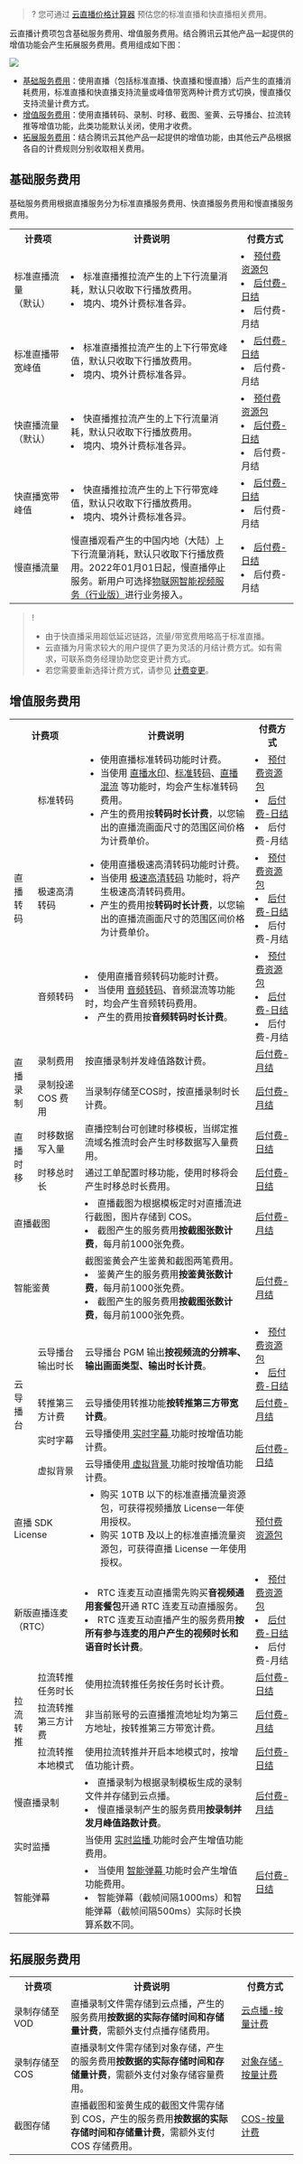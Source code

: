 >? 您可通过 [云直播价格计算器](https://buy.cloud.tencent.com/price/css/calculator) 预估您的标准直播和快直播相关费用。

云直播计费项包含基础服务费用、增值服务费用。结合腾讯云其他产品一起提供的增值功能会产生拓展服务费用。费用组成如下图：

![](https://qcloudimg.tencent-cloud.cn/raw/537e4bfc45313a4c36d8da5dcc59583e.png)


- [基础服务费用](#base)：使用直播（包括标准直播、快直播和慢直播）后产生的直播消耗费用，标准直播和快直播支持流量或峰值带宽两种计费方式切换，慢直播仅支持流量计费方式。
- [增值服务费用](#appreciation)：使用直播转码、录制、时移、截图、鉴黄、云导播台、拉流转推等增值功能，此类功能默认关闭，使用才收费。
- [拓展服务费用](#extensions)：结合腾讯云其他产品一起提供的增值功能，由其他云产品根据各自的计费规则分别收取相关费用。

[](id:base)
## 基础服务费用

基础服务费用根据直播服务分为标准直播服务费用、快直播服务费用和慢直播服务费用。

<table>
<tr><th width="20%">计费项</th><th width="60%">计费说明</th><th>付费方式</th></tr>
<tr>
<td>标准直播流量<br>（默认）</td>
<td>
<li/>标准直播推拉流产生的上下行流量消耗，默认只收取下行播放费用。
<li/>境内、境外计费标准各异。
</td>
<td>
<li><a href="https://cloud.tencent.com/document/product/267/34174#live_pag">预付费资源包</a></li>
<li><a href="https://cloud.tencent.com/document/product/267/34175#flow">后付费-日结</a></li>
<li/>后付费-月结
</td>
</tr><tr>
<td>标准直播带宽峰值</td>
<td>
<li/>标准直播推拉流产生的上下行带宽峰值，默认只收取下行播放费用。
<li/>境内、境外计费标准各异。
</td><td>
<li/><a href="https://cloud.tencent.com/document/product/267/34175#bandwidth">后付费-日结</a>
<li/>后付费-月结
</td>
</tr><tr>
<td>快直播流量<br>（默认）</td>
<td>
<li/>快直播推拉流产生的上下行流量消耗，默认只收取下行播放费用。
<li/>境内、境外计费标准各异。
</td>
<td>
<li/><a href="https://cloud.tencent.com/document/product/267/34174#live_pag">预付费资源包</a>
<li/><a href="https://cloud.tencent.com/document/product/267/39136#flow">后付费-日结</a>
<li/>后付费-月结
</td>
</tr><tr>
<td>快直播宽带峰值</td>
<td>
<li/>快直播推拉流产生的上下行带宽峰值，默认只收取下行播放费用。
<li/>境内、境外计费标准各异。
</td>
<td>
<li/><a href="https://cloud.tencent.com/document/product/267/39136#bandwidth">后付费-日结</a>
<li/>后付费-月结
</td>
</tr><tr>
<td>慢直播流量</td>
<td>慢直播观看产生的中国内地（大陆）上下行流量消耗，默认只收取下行播放费用。2022年01月01日起，慢直播停止服务。新用户可选择<a href="https://cloud.tencent.com/document/product/1361/50433">物联网智能视频服务（行业版）</a>进行业务接入。</td>
<td>
<li/><a href="https://cloud.tencent.com/document/product/267/39137">后付费-日结</a>
<li/>后付费-月结
</td>
</tr></table>



>! 
>- 由于快直播采用超低延迟链路，流量/带宽费用略高于标准直播。
>- 云直播为月需求较大的用户提供了更为灵活的月结计费方式。如有需求，可联系商务经理协助您变更计费方式。
>- 若您需要重新选择计费方式，请参见 [计费变更](https://cloud.tencent.com/document/product/267/32712)。  


[](id:appreciation)
## 增值服务费用
<table>
<tbody><tr><th colspan="2" width="25%">计费项</th><th width="60%">计费说明</th><th>付费方式</th></tr>
<tr>
<td rowspan="3">直播转码</td>
<td>标准转码</td>
<td><ul style="margin:0">
<li>使用直播标准转码功能时计费。
</li><li>当使用 <a href="https://cloud.tencent.com/document/product/267/35253">直播水印</a>、<a href="https://cloud.tencent.com/document/product/267/20385#C_trans">标准转码</a>、<a href="https://cloud.tencent.com/document/product/267/45566">直播混流</a> 等功能时，均会产生标准转码费用。
</li><li>产生的费用按<b>转码时长计费</b>，以您输出的直播流画面尺寸的范围区间价格为计费单价。
</li></ul></td>
<td>
  <li><a href="https://cloud.tencent.com/document/product/267/34174#standard_pag">预付费资源包</a></li>
  <li><a href="https://cloud.tencent.com/document/product/267/39889#n_trans">后付费-日结</a></li>
    <li>后付费-月结
</li></td>
</tr><tr>
<td>极速高清转码</td>
<td><ul style="margin:0">
<li>使用直播极速高清转码功能时计费。
</li><li>当使用 <a href="https://cloud.tencent.com/document/product/267/20385#C_topspeed">极速高清转码</a> 功能时，将产生极速高清转码费用。
</li><li>产生的费用按<b>转码时长计费</b>，以您输出的直播流画面尺寸的范围区间价格为计费单价。
</li></ul></td><td>
<li><a href="https://cloud.tencent.com/document/product/267/34174#topspeed_pag">预付费资源包</a></li>
<li><a href="https://cloud.tencent.com/document/product/267/39889#s_trans">后付费-日结</a></li>
<li>后付费-月结
</li></td>
</tr><tr>
<td>音频转码</td>
<td>
<li>使用直播音频转码功能时计费。
</li><li>当使用 <a href="https://cloud.tencent.com/document/product/267/20385#C_audio">音频转码</a>、音频混流等功能时，均会产生音频转码费用。
</li><li>产生的费用按<b>音频转码时长计费</b>。
</li></td><td>
<li><a href="https://cloud.tencent.com/document/product/267/34174#standard_pag">预付费资源包</a></li>
<li><a href="https://cloud.tencent.com/document/product/267/39889#a_trans">后付费-日结</a></li>
<li>后付费-月结
</li></td>
</tr><tr>
  <td rowspan="2">直播录制</td>
  <td>录制费用</td>
  <td>按直播录制并发峰值路数计费。</td>
<td><a href="https://cloud.tencent.com/document/product/267/52708">后付费-月结</a></td>
</tr><tr>
  <td>录制投递 COS 费用</td><td>当录制存储至COS时，按直播录制时长计费。</td>
<td><a href="https://cloud.tencent.com/document/product/267/52708#.E5.BD.95.E5.88.B6.E6.8A.95.E9.80.92-cos-.E6.9C.8D.E5.8A.A1">后付费-月结</a></td>
</tr><tr>
<td rowspan="2">直播时移</td>
<td>时移数据写入量</td>
<td>直播控制台可创建时移模板，当绑定推流域名推流时会产生时移数据写入量费用。</td>
<td>
<a href="https://cloud.tencent.com/document/product/267/85685">后付费-日结</a></td>
</tr><tr>
<td>时移总时长</td>
<td>通过工单配置时移功能，使用时移将会产生时移总时长费用。</td>
<td>
<a href="https://cloud.tencent.com/document/product/267/74768">后付费-日结</a></td>
</tr><tr>
<td colspan="2">直播截图</td>
<td>
  <li>直播截图为根据模板定时对直播流进行截图，图片存储到 COS。</li>
  <li>截图产生的服务费用<b>按截图张数计费</b>，每月前1000张免费。</li>
</td>
<td><a href="https://cloud.tencent.com/document/product/267/39172">后付费-月结</a></td>
</tr><tr>
  <td colspan="2">智能鉴黄</td>
  <td>截图鉴黄会产生鉴黄和截图两笔费用。
    <li>鉴黄产生的服务费用<b>按鉴黄张数计费</b>，每月前1000张免费。</li>
    <li>截图产生的服务费用<b>按截图张数计费</b>，每月前1000张免费。</li>
</td>
<td><a href="https://cloud.tencent.com/document/product/267/52707">后付费-月结</a></td>
</tr><tr>
<td rowspan="4">云导播台</td>
<td>云导播台输出时长</td>
<td>云导播台 PGM 输出<strong>按视频流的分辨率、输出画面类型、输出时长计费</strong>。</td><td>
<li><a href="https://cloud.tencent.com/document/product/267/42166#director">预付费资源包</a></li>
<li><a href="https://cloud.tencent.com/document/product/267/42166#duration">后付费-日结</a></li>
</td>
</tr><tr>
<td>转推第三方计费</td>
<td>云导播使用转推功能<strong>按转推第三方带宽计费</strong>。</td>
<td><a href="https://cloud.tencent.com/document/product/267/42166#push">后付费-月结</a></td>
</tr><tr>
<td>实时字幕</td>
<td>云导播使用<a href="https://cloud.tencent.com/document/product/267/61855#.E5.AE.9E.E6.97.B6.E5.AD.97.E5.B9.95.E6.93.8D.E4.BD.9C.E6.AD.A5.E9.AA.A4"> 实时字幕 </a>功能时按增值功能计费。</td>
<td rowspan="2"><a href="https://cloud.tencent.com/document/product/267/83218#push">后付费-日结</a></td>
</tr><tr>
<td>虚拟背景</td>
<td>云导播使用<a href="https://cloud.tencent.com/document/product/267/61855"> 虚拟背景 </a>功能时按增值功能计费。</td>
</tr><tr>
<td colspan="2"> 直播 SDK  License</td>
<td><ul style="margin:0">
<li>购买 10TB 以下的标准直播流量资源包，可获得视频播放 License一年使用授权。</li>
<li>购买 10TB 及以上的标准直播流量资源包，可获得直播 License 一年使用授权。</li>
</ul></td>
<td><a href="https://cloud.tencent.com/document/product/454/8008#sdklicense">预付费资源包</a></td>
</tr><tr>
<td colspan="2">新版直播连麦（RTC）</td>
<td><li>RTC 连麦互动直播需先购买<b>音视频通用套餐包</b>开通 RTC 连麦互动直播服务。
</li><li>RTC 连麦互动直播产生的服务费用<b>按所有参与连麦的用户产生的视频时长和语音时长计费</b>。
</li></td>
<td>
<li><a href="https://cloud.tencent.com/document/product/267/34174#new_mobilelive_pag">预付费资源包</a></li>
<li><a href="https://cloud.tencent.com/document/product/267/70293#post-payment">后付费-日结</a></li>
<li>后付费-月结
</li></td>
</tr>
<tr><td rowspan="3">拉流转推</td>
<td>拉流转推任务时长</td>
<td>使用拉流转推任务按任务时长计费。</td>
<td><a href="https://cloud.tencent.com/document/product/267/53308#time">后付费-日结</a>
</td>
</tr><tr>
<td>拉流转推第三方计费</td>
<td>非当前账号的云直播推流地址均为第三方地址，按转推第三方带宽计费。</td>
<td>
<a href="https://cloud.tencent.com/document/product/267/53308#third_part">后付费-月结</a>
</td>
</tr><tr>
<td>拉流转推本地模式</td>
<td>使用拉流转推并开启本地模式时，按增值功能计费。</td>
<td>
<a href="https://cloud.tencent.com/document/product/267/83218">后付费-日结</a>
</td>
</tr><tr>
<td colspan="2">慢直播录制</td>
<td>
<li>直播录制为根据录制模板生成的录制文件并存储到云点播。
</li><li>慢直播录制产生的服务费用<b>按录制并发月峰值路数计费</b>。</li></td>
<td><a href="https://cloud.tencent.com/document/product/267/39171">后付费-月结</a></td>
</tr><tr>
<td colspan="2">实时监播</td>
<td>当使用 <a href="https://cloud.tencent.com/document/product/267/79959"> 实时监播 </a>功能时会产生增值功能费用。</td>
<td rowspan="2"><a href="https://cloud.tencent.com/document/product/267/83218">后付费-日结</a></td>
</tr><tr>
<td colspan="2">智能弹幕</td>
<td><li>当使用 <a href="https://cloud.tencent.com/document/product/267/81208"> 智能弹幕 </a>功能时会产生增值功能费用。
</li><li>智能弹幕（截帧间隔1000ms）和智能弹幕（截帧间隔500ms）实际时长换算系数不同。
</li></td>

</tr>
</tbody></table>

[](id:extensions)
## 拓展服务费用

<table>
<tr><th width="20%">计费项</th><th width="60%">计费说明</th><th>付费方式</th></tr>
<tr>
<td>录制存储至 VOD</td>
<td>直播录制文件需存储到云点播，产生的服务费用<b>按数据的实际存储时间和存储量计费</b>，需额外支付点播存储费用。</td>
<td><a href="https://cloud.tencent.com/document/product/266/14666#media_storage">云点播-按量计费</a></td>
</tr><tr>
<td>录制存储至 COS</td>
<td>直播录制文件需存储到对象存储，产生的服务费用<b>按数据的实际存储时间和存储量计费</b>，需额外支付对象存储容量费用。</td>
<td><a href="https://cloud.tencent.com/document/product/436/53482">对象存储-按量计费</a></td>
</tr><tr>
<td>截图存储</td>
<td>直播截图和鉴黄生成的截图文件需存储到 COS，产生的服务费用<strong>按数据的实际存储时间和存储量计费</strong>，需额外支付 COS 存储费用。</td>
<td><a href="https://cloud.tencent.com/document/product/436/36522">COS-按量计费</a></td>
</tr></table>

